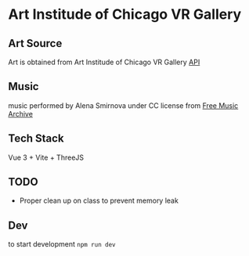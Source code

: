 # Art Institude of Chicago VR Gallery

## Art Source
Art is obtained from Art Institude of Chicago VR Gallery [API](https://api.artic.edu/docs/)


## Music
music performed by Alena Smirnova under CC license from [Free Music Archive](https://freemusicarchive.org/music/alena-smirnova)

## Tech Stack 
Vue 3 + Vite + ThreeJS

## TODO
* Proper clean up on class to prevent memory leak

## Dev
to start development `npm run dev`


